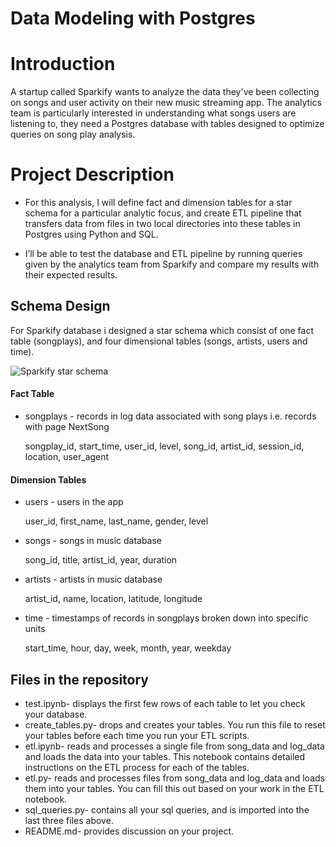 
# Data Modeling with Postgres
# Introduction


A startup called Sparkify wants to analyze the data they've been collecting on songs and user activity on their new music streaming app. The analytics team is particularly interested in understanding what songs users are listening to, they need a Postgres database with tables designed to optimize queries on song play analysis.

# Project Description
-	For this analysis, I will define fact and dimension tables for a star schema for a particular analytic focus, and create ETL pipeline that transfers data from files in two local directories into these tables in Postgres using Python and SQL. 

-	I’ll be able to test the database and ETL pipeline by running queries given by the analytics team from Sparkify and compare my results with their expected results.

## Schema Design 
For Sparkify database i designed a star schema which consist of one fact table (songplays), and  four dimensional tables (songs, artists, users and time).

 ![Sparkify star schema](https://drive.google.com/file/d/1gJ2sLSXYSvRRhitleci_2q3YdNun6yyr/view?usp=sharing)

#### Fact Table
- songplays - records in log data associated with song plays i.e. records with page NextSong
  
  songplay_id, start_time, user_id, level, song_id, artist_id, session_id, location, user_agent


#### Dimension Tables
-	users - users in the app

     user_id, first_name, last_name, gender, level

-	songs - songs in music database

 	 song_id, title, artist_id, year, duration

-	artists - artists in music database

     artist_id, name, location, latitude, longitude

-	time - timestamps of records in songplays broken down into specific units
    
     start_time, hour, day, week, month, year, weekday

## Files in the repository
-	test.ipynb- displays the first few rows of each table to let you check your database.
-	create_tables.py- drops and creates your tables. You run this file to reset your tables before each time you run your ETL scripts.
-	etl.ipynb- reads and processes a single file from song_data and log_data and loads the data into your tables. This notebook contains detailed instructions on the ETL process for each of the tables.
-	etl.py- reads and processes files from song_data and log_data and loads them into your tables. You can fill this out based on your work in the ETL notebook.
-	sql_queries.py- contains all your sql queries, and is imported into the last three files above.
-	README.md- provides discussion on your project.
